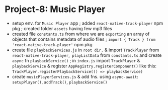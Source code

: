 # Project-8: Music Player
- setup env. for `Music Player` app ; added `react-native-track-player` npm pkg ; created folder `assets` having few mp3 files
- created file `constants.ts` from where we are `exporting` an array of objects that contains metadata of audio files ; `import { Track } from 'react-native-track-player'` npm pkg
- create file `playbackServices.js` in `root dir.` & import `TrackPlayer` from `react-native-track-player`,` playListData` from `constants.ts` and create `async` fn `playbackService()` ; in `index.js` import `TrackPlayer` & `playbackService` & register `AppRegistry.registerComponent()` like this: `TrackPlayer.registerPlaybackService(() => playbackService)`
- create `musicPlayerServices.js` & add fns. using `async-await`: `setupPlayer()`, `addTrack()`, `playbackService()`